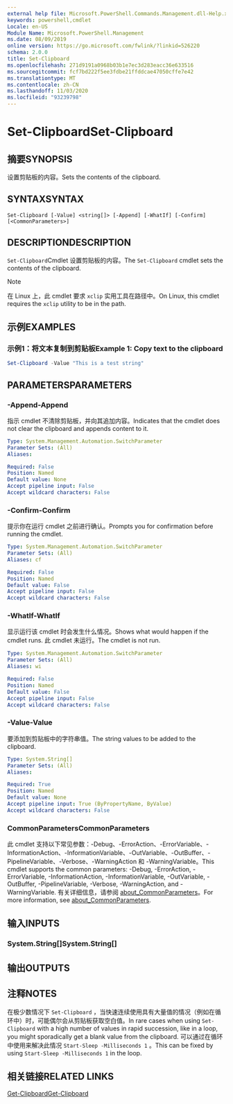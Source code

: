```yaml
---
external help file: Microsoft.PowerShell.Commands.Management.dll-Help.xml
keywords: powershell,cmdlet
Locale: en-US
Module Name: Microsoft.PowerShell.Management
ms.date: 08/09/2019
online version: https://go.microsoft.com/fwlink/?linkid=526220
schema: 2.0.0
title: Set-Clipboard
ms.openlocfilehash: 271d9191a0968b03b1e7ec3d283eacc36e633516
ms.sourcegitcommit: fcf7bd222f5ee3fdbe21ffddcae47050cffe7e42
ms.translationtype: MT
ms.contentlocale: zh-CN
ms.lasthandoff: 11/03/2020
ms.locfileid: "93239798"
---
```

# <span data-ttu-id="95d6c-103">Set-Clipboard</span><span class="sxs-lookup"><span data-stu-id="95d6c-103">Set-Clipboard</span></span>

## <span data-ttu-id="95d6c-104">摘要</span><span class="sxs-lookup"><span data-stu-id="95d6c-104">SYNOPSIS</span></span>
<span data-ttu-id="95d6c-105">设置剪贴板的内容。</span><span class="sxs-lookup"><span data-stu-id="95d6c-105">Sets the contents of the clipboard.</span></span>

## <span data-ttu-id="95d6c-106">SYNTAX</span><span class="sxs-lookup"><span data-stu-id="95d6c-106">SYNTAX</span></span>

```
Set-Clipboard [-Value] <string[]> [-Append] [-WhatIf] [-Confirm] [<CommonParameters>]
```

## <span data-ttu-id="95d6c-107">DESCRIPTION</span><span class="sxs-lookup"><span data-stu-id="95d6c-107">DESCRIPTION</span></span>

<span data-ttu-id="95d6c-108">`Set-Clipboard`Cmdlet 设置剪贴板的内容。</span><span class="sxs-lookup"><span data-stu-id="95d6c-108">The `Set-Clipboard` cmdlet sets the contents of the clipboard.</span></span>

> [!NOTE]
> <span data-ttu-id="95d6c-109">在 Linux 上，此 cmdlet 要求 `xclip` 实用工具在路径中。</span><span class="sxs-lookup"><span data-stu-id="95d6c-109">On Linux, this cmdlet requires the `xclip` utility to be in the path.</span></span>

## <span data-ttu-id="95d6c-110">示例</span><span class="sxs-lookup"><span data-stu-id="95d6c-110">EXAMPLES</span></span>

### <span data-ttu-id="95d6c-111">示例1：将文本复制到剪贴板</span><span class="sxs-lookup"><span data-stu-id="95d6c-111">Example 1: Copy text to the clipboard</span></span>

```powershell
Set-Clipboard -Value "This is a test string"
```

## <span data-ttu-id="95d6c-112">PARAMETERS</span><span class="sxs-lookup"><span data-stu-id="95d6c-112">PARAMETERS</span></span>

### <span data-ttu-id="95d6c-113">-Append</span><span class="sxs-lookup"><span data-stu-id="95d6c-113">-Append</span></span>

<span data-ttu-id="95d6c-114">指示 cmdlet 不清除剪贴板，并向其追加内容。</span><span class="sxs-lookup"><span data-stu-id="95d6c-114">Indicates that the cmdlet does not clear the clipboard and appends content to it.</span></span>

```yaml
Type: System.Management.Automation.SwitchParameter
Parameter Sets: (All)
Aliases:

Required: False
Position: Named
Default value: None
Accept pipeline input: False
Accept wildcard characters: False
```

### <span data-ttu-id="95d6c-115">-Confirm</span><span class="sxs-lookup"><span data-stu-id="95d6c-115">-Confirm</span></span>

<span data-ttu-id="95d6c-116">提示你在运行 cmdlet 之前进行确认。</span><span class="sxs-lookup"><span data-stu-id="95d6c-116">Prompts you for confirmation before running the cmdlet.</span></span>

```yaml
Type: System.Management.Automation.SwitchParameter
Parameter Sets: (All)
Aliases: cf

Required: False
Position: Named
Default value: False
Accept pipeline input: False
Accept wildcard characters: False
```

### <span data-ttu-id="95d6c-117">-WhatIf</span><span class="sxs-lookup"><span data-stu-id="95d6c-117">-WhatIf</span></span>

<span data-ttu-id="95d6c-118">显示运行该 cmdlet 时会发生什么情况。</span><span class="sxs-lookup"><span data-stu-id="95d6c-118">Shows what would happen if the cmdlet runs.</span></span> <span data-ttu-id="95d6c-119">此 cmdlet 未运行。</span><span class="sxs-lookup"><span data-stu-id="95d6c-119">The cmdlet is not run.</span></span>

```yaml
Type: System.Management.Automation.SwitchParameter
Parameter Sets: (All)
Aliases: wi

Required: False
Position: Named
Default value: False
Accept pipeline input: False
Accept wildcard characters: False
```

### <span data-ttu-id="95d6c-120">-Value</span><span class="sxs-lookup"><span data-stu-id="95d6c-120">-Value</span></span>

<span data-ttu-id="95d6c-121">要添加到剪贴板中的字符串值。</span><span class="sxs-lookup"><span data-stu-id="95d6c-121">The string values to be added to the clipboard.</span></span>

```yaml
Type: System.String[]
Parameter Sets: (All)
Aliases:

Required: True
Position: Named
Default value: None
Accept pipeline input: True (ByPropertyName, ByValue)
Accept wildcard characters: False
```

### <span data-ttu-id="95d6c-122">CommonParameters</span><span class="sxs-lookup"><span data-stu-id="95d6c-122">CommonParameters</span></span>

<span data-ttu-id="95d6c-123">此 cmdlet 支持以下常见参数：-Debug、-ErrorAction、-ErrorVariable、-InformationAction、-InformationVariable、-OutVariable、-OutBuffer、-PipelineVariable、-Verbose、-WarningAction 和 -WarningVariable。</span><span class="sxs-lookup"><span data-stu-id="95d6c-123">This cmdlet supports the common parameters: -Debug, -ErrorAction, -ErrorVariable, -InformationAction, -InformationVariable, -OutVariable, -OutBuffer, -PipelineVariable, -Verbose, -WarningAction, and -WarningVariable.</span></span> <span data-ttu-id="95d6c-124">有关详细信息，请参阅 [about_CommonParameters](https://go.microsoft.com/fwlink/?LinkID=113216)。</span><span class="sxs-lookup"><span data-stu-id="95d6c-124">For more information, see [about_CommonParameters](https://go.microsoft.com/fwlink/?LinkID=113216).</span></span>

## <span data-ttu-id="95d6c-125">输入</span><span class="sxs-lookup"><span data-stu-id="95d6c-125">INPUTS</span></span>

### <span data-ttu-id="95d6c-126">System.String[]</span><span class="sxs-lookup"><span data-stu-id="95d6c-126">System.String[]</span></span>

## <span data-ttu-id="95d6c-127">输出</span><span class="sxs-lookup"><span data-stu-id="95d6c-127">OUTPUTS</span></span>

## <span data-ttu-id="95d6c-128">注释</span><span class="sxs-lookup"><span data-stu-id="95d6c-128">NOTES</span></span>

<span data-ttu-id="95d6c-129">在极少数情况下 `Set-Clipboard` ，当快速连续使用具有大量值的情况（例如在循环中）时，可能偶尔会从剪贴板获取空白值。</span><span class="sxs-lookup"><span data-stu-id="95d6c-129">In rare cases when using `Set-Clipboard` with a high number of values in rapid succession, like in a loop, you might sporadically get a blank value from the clipboard.</span></span> <span data-ttu-id="95d6c-130">可以通过在循环中使用来解决此情况 `Start-Sleep -Milliseconds 1` 。</span><span class="sxs-lookup"><span data-stu-id="95d6c-130">This can be fixed by using `Start-Sleep -Milliseconds 1` in the loop.</span></span>

## <span data-ttu-id="95d6c-131">相关链接</span><span class="sxs-lookup"><span data-stu-id="95d6c-131">RELATED LINKS</span></span>

[<span data-ttu-id="95d6c-132">Get-Clipboard</span><span class="sxs-lookup"><span data-stu-id="95d6c-132">Get-Clipboard</span></span>](Get-Clipboard.md)
